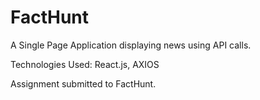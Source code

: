 # FactHunt

A Single Page Application displaying news using API calls.

Technologies Used: React.js, AXIOS

Assignment submitted to FactHunt.




